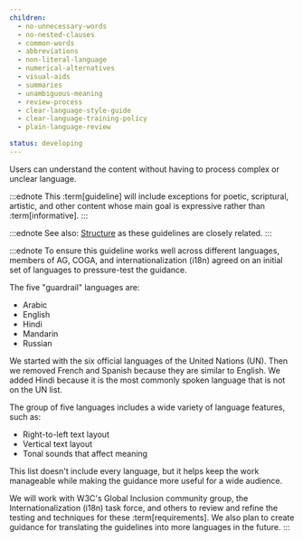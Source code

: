 ```yaml
---
children:
  - no-unnecessary-words
  - no-nested-clauses
  - common-words
  - abbreviations
  - non-literal-language
  - numerical-alternatives
  - visual-aids
  - summaries
  - unambiguous-meaning
  - review-process
  - clear-language-style-guide
  - clear-language-training-policy
  - plain-language-review

status: developing
---
```


Users can understand the content without having to process complex or unclear language.


:::ednote
This :term[guideline] will include exceptions for poetic, scriptural, artistic, and other content whose main goal is expressive rather than :term[informative].
:::

:::ednote
See also: [Structure](#structure) as these guidelines are closely related.
:::

:::ednote
To ensure this guideline works well across different languages,
members of AG, COGA, and internationalization (i18n) agreed on an initial set of languages to pressure-test the guidance.

The five "guardrail" languages are:

- Arabic
- English
- Hindi
- Mandarin 
- Russian

We started with the six official languages of the United Nations (UN). Then we removed French and Spanish because they are similar to English. We added Hindi because it is the most commonly spoken language that is not on the UN list.

The group of five languages includes a wide variety of language features, such as:

- Right-to-left text layout 
- Vertical text layout
- Tonal sounds that affect meaning

This list doesn't include every language, but it helps keep the work manageable while making the guidance more useful for a wide audience.

We will work with W3C's Global Inclusion community group, the Internationalization (i18n) task force, and others to review and refine the testing and techniques for these :term[requirements]. We also plan to create guidance for translating the guidelines into more languages in the future.
:::
